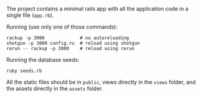 The project contains a minimal rails app with all the application code in a single file (`app.rb`).

Running (use only one of those commands):

    rackup -p 3000             # no autoreloading
    shotgun -p 3000 config.ru  # reload using shotgun
    rerun -- rackup -p 3000    # reload using rerun

Running the database seeds:

    ruby seeds.rb

All the static files should be in `public`, views directly in the `views` folder, and the assets directly in the `assets` folder.
